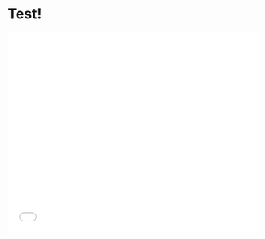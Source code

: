 
# Test!

<style>.embed-container {position: relative; padding-bottom: 80%; height: 0; max-width: 100%;} .embed-container iframe, .embed-container object, .embed-container iframe{position: absolute; top: 0; left: 0; width: 100%; height: 100%;} small{position: absolute; z-index: 40; bottom: 0; margin-bottom: -15px;}</style><div class="embed-container"><iframe width="500" height="400" frameborder="0" scrolling="no" marginheight="0" marginwidth="0" title="VISITPittsburgh Brewfest Map-Copy" src="//carnegiemellon.maps.arcgis.com/apps/Embed/index.html?webmap=971a7c75998b43209136353910cc07ff&extent=-80.0373,40.4145,-79.938,40.4571&zoom=true&previewImage=false&scale=true&disable_scroll=true&theme=light"></iframe></div>
